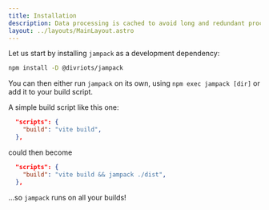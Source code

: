 ```yaml
---
title: Installation
description: Data processing is cached to avoid long and redundant processing.
layout: ../layouts/MainLayout.astro
---
```


Let us start by installing `jampack` as a development dependency:

```sh
npm install -D @divriots/jampack
```

You can then either run `jampack` on its own, using `npm exec jampack [dir]` or add it to your build script.

A simple build script like this one:

``` json
  "scripts": {
    "build": "vite build",
  },
```

could then become

``` json
  "scripts": {
    "build": "vite build && jampack ./dist",
  },
```

...so `jampack` runs on all your builds!